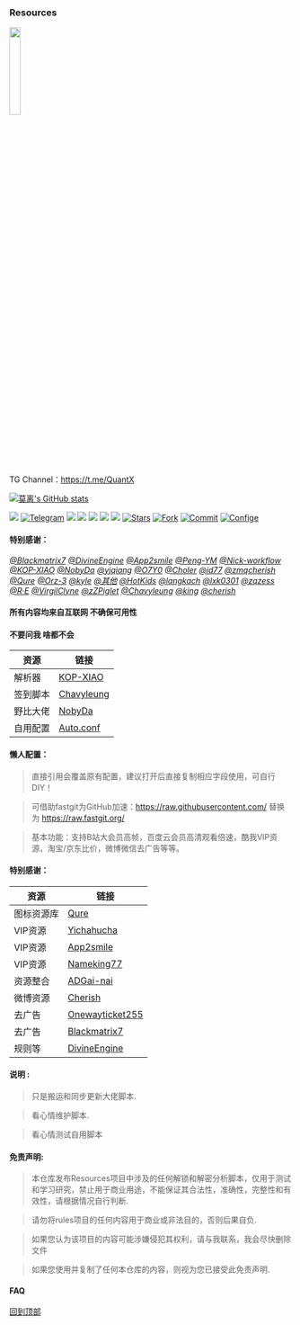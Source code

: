 ### Resources
<a href="https://t.me/GodMoliibot"><img src="https://raw.githubusercontent.com/Moli-X/Resources/main/Icon/Image/Hello.gif" width="20%" height="20%"></a>

TG Channel：https://t.me/QuantX

[![莫离's GitHub stats](https://github-readme-stats.vercel.app/api?username=Moli-X&show_icons=true&theme=merko)](https://github.com/GodMoli/QuanX/edit/main/File/Auto.conf)

<a href="https://t.me/GodMoliibot"><img src='https://img.shields.io/badge/By-莫--离-green'/></a>
[![Telegram](https://img.shields.io/badge/Telegram-Channel-33A8E3)](https://t.me/Skill_XX)
[![](https://visitor-badge.glitch.me/badge?page_id=Moli-X.Moli-X)](https://github.com/GodMoli/QuanX/blob/main/File/Auto.conf)
<a href="https://github.com/Moli-X/Resources/tree/main/Filter"><img src='https://img.shields.io/badge/分流-v5.0-green'/></a>
<a href="https://github.com/Moli-X/Resources/tree/main/Rewrite"><img src='https://img.shields.io/badge/重写-v5.0-orange'/></a>
<a href="https://github.com/Moli-X/Resources/blob/main/Script"><img src='https://img.shields.io/badge/脚本-v2.0-red'/></a>
[![](https://img.shields.io/github/followers/Moli-X?label=follow&style=social)](https://github.com/Moli-X?tab=followers)
[![Stars](https://img.shields.io/github/stars/Moli-X/Resources)](https://github.com/Moli-X/Resources/stargazers)
[![Fork](https://img.shields.io/github/forks/Moli-X/Resources)](https://github.com/Moli-X/Resources/network/members)
[![Commit](https://img.shields.io/github/commit-activity/m/Moli-X/Resources?label=Commits)](https://github.com/Moli-X/Resources/commits/main)
[![Confige](https://komarev.com/ghpvc/?username=Moli-X&color=green)](https://raw.githubusercontent.com/GodMoli/QuanX/main/File/Auto.conf)
#### 特别感谢：

[*@Blackmatrix7*](https://github.com/blackmatrix7/ios_rule_script) [*@DivineEngine*](https://github.com/DivineEngine) [*@App2smile*](https://github.com/app2smile/rules)  [*@Peng-YM*](https://github.com/Peng-YM) [*@Nick-workflow*](https://github.com/Nick-workflow) [*@KOP-XIAO*](https://github.com/KOP-XIAO) [*@NobyDa*](https://github.com/NobyDa) [*@yjqiang*](https://github.com/yjqiang) [*@O7Y0*](https://github.com/O7Y0) [*@Choler*](https://github.com/Choler) [*@id77*](https://github.com/id77) [*@zmqcherish*](https://github.com/zmqcherish) [*@Qure*](https://github.com/Koolson/Qure) [*@Orz-3*](https://github.com/Orz-3) [*@kyle*](https://github.com/Xirou) [*@其他*](https://github.com/GodMoli) [*@HotKids*](https://github.com/hotKids) [*@langkach*](https://github.com/langkhach270389) [*@lxk0301*](https://github.com/lxk0301) [*@zqzess*](https://github.com/zqzess/rule_for_quantumultX) [*@R·E*](https://github.com/I-am-R-E) [*@VirgilClyne*](https://github.com/VirgilClyne/iRingo#iringo) [*@zZPiglet*](https://github.com/zZPiglet/Task/tree/master)  [*@Chavyleung*](https://github.com/chavyleung)  [*@king*](https://github.com/nameking77) [*@cherish*](https://github.com/zmqcherish) 

#### 所有内容均来自互联网 不确保可用性  

#### 不要问我 啥都不会
|资源|链接|
|----|-----|
|解析器|[KOP-XIAO](https://github.com/KOP-XIAO)|
|签到脚本|[Chavyleung](https://github.com/chavyleung)|
|野比大佬|[NobyDa](https://github.com/NobyDa/Script)|
|自用配置|[Auto.conf](https://raw.githubusercontent.com/GodMoli/QuanX/main/File/Auto.conf) |

#### 懒人配置：
> 直接引用会覆盖原有配置，建议打开后直接复制相应字段使用，可自行DIY！

> 可借助fastgit为GitHub加速：https://raw.githubusercontent.com/ 替换为 https://raw.fastgit.org/

> 基本功能：支持B站大会员高帧，百度云会员高清观看倍速，酷我VIP资源，淘宝/京东比价，微博微信去广告等等。

#### 特别感谢：

|资源|链接|
|----|-----|
|图标资源库|[Qure](https://github.com/Koolson/Qure)|
|VIP资源|[Yichahucha](https://github.com/yichahucha) |
|VIP资源|[App2smile](https://github.com/app2smile/rules)  |
|VIP资源|[Nameking77](https://github.com/nameking77/Qx/tree/main/rewrite)|
|资源整合|[ADGai-nai](https://github.com/Zhuliyer/ADGai-nai)|
|微博资源|[Cherish](https://github.com/zmqcherish/proxy-script)|
|去广告|[Onewayticket255](https://github.com/onewayticket255)|
|去广告|[Blackmatrix7](https://github.com/blackmatrix7/ios_rule_script)| 
|规则等|[DivineEngine](https://github.com/DivineEngine)|

#### 说明 :
> 只是搬运和同步更新大佬脚本.

> 看心情维护脚本.

> 看心情测试自用脚本

#### 免责声明:  
> 本仓库发布Resources项目中涉及的任何解锁和解密分析脚本，仅用于测试和学习研究，禁止用于商业用途，不能保证其合法性，准确性，完整性和有效性，请根据情况自行判断.

> 请勿将rules项目的任何内容用于商业或非法目的，否则后果自负.

> 如果您认为该项目的内容可能涉嫌侵犯其权利，请与我联系，我会尽快删除文件

> 如果您使用并复制了任何本仓库的内容，则视为您已接受此免责声明.

#### FAQ

[回到顶部](#readme)		
